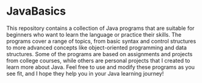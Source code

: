 # JavaBasics

This repository contains a collection of Java programs that are suitable for beginners who want to learn the language or practice their skills. The programs cover a range of topics, from basic syntax and control structures to more advanced concepts like object-oriented programming and data structures. Some of the programs are based on assignments and projects from college courses, while others are personal projects that I created to learn more about Java. Feel free to use and modify these programs as you see fit, and I hope they help you in your Java learning journey!
